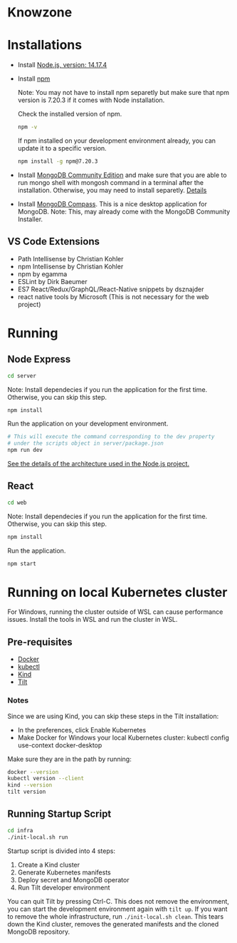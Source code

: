 # Knowzone

# Installations

* Install [Node.js, version: 14.17.4](https://nodejs.org/en/download/)
* Install [npm](https://www.npmjs.com/package/npm)

  Note: You may not have to install npm separetly but make sure that npm version is 7.20.3 if it comes with Node installation.

  Check the installed version of npm.

  ```bash
  npm -v
  ```

  If npm installed on your development environment already, you can update it to a specific version.
  
  ```bash
  npm install -g npm@7.20.3
  ```

* Install [MongoDB Community Edition](https://docs.mongodb.com/manual/administration/install-community/) and make sure that you are able to run mongo shell with mongosh command in a terminal after the installation. Otherwise, you may need to install separetly. [Details](https://www.mongodb.com/try/download/shell)
* Install [MongoDB Compass](https://docs.mongodb.com/compass/current/install/). This is a nice desktop application for MongoDB. Note: This, may already come with the MongoDB Community Installer.

## VS Code Extensions

* Path Intellisense by Christian Kohler
* npm Intellisense by Christian Kohler
* npm by egamma
* ESLint by Dirk Baeumer
* ES7 React/Redux/GraphQL/React-Native snippets by dsznajder
* react native tools by Microsoft (This is not necessary for the web project)

# Running

## Node Express

```bash
cd server
```
Note: Install dependecies if you run the application for the first time. Otherwise, you can skip this step. 
```bash
npm install
```

Run the application on your development environment.

```bash
# This will execute the command corresponding to the dev property
# under the scripts object in server/package.json
npm run dev
```

[See the details of the architecture used in the Node.js project.](https://github.com/osmannkartall/knowzone/blob/master/server/ARCHITECTURE.MD)

## React

```bash
cd web
```

Note: Install dependecies if you run the application for the first time. Otherwise, you can skip this step. 

```bash
npm install
```

Run the application.

```bash
npm start
```

# Running on local Kubernetes cluster  

For Windows, running the cluster outside of WSL can cause performance issues. Install the tools in WSL and run the cluster in WSL.

## Pre-requisites  

- [Docker](https://docs.docker.com/engine/install)  
- [kubectl](https://kubernetes.io/docs/tasks/tools/#kubectl)  
- [Kind](https://kind.sigs.k8s.io/docs/user/quick-start/#installation)  
- [Tilt](https://docs.tilt.dev/install.html)

### Notes

Since we are using Kind, you can skip these steps in the Tilt installation:
* In the preferences, click Enable Kubernetes
* Make Docker for Windows your local Kubernetes cluster: kubectl config use-context docker-desktop

Make sure they are in the path by running:  

```bash
docker --version
kubectl version --client
kind --version
tilt version
```

## Running Startup Script  

```bash
cd infra
./init-local.sh run
```

Startup script is divided into 4 steps:  

1. Create a Kind cluster  
2. Generate Kubernetes manifests  
3. Deploy secret and MongoDB operator  
4. Run Tilt developer environment  

You can quit Tilt by pressing Ctrl-C. This does not remove the environment, you can start the development environment again with `tilt up`. If you want to remove the whole infrastructure, run `./init-local.sh clean`. This tears down the Kind cluster, removes the generated manifests and the cloned MongoDB repository.  
